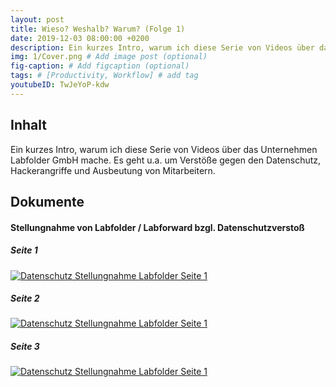 ```yaml
---
layout: post
title: Wieso? Weshalb? Warum? (Folge 1)
date: 2019-12-03 08:00:00 +0200
description: Ein kurzes Intro, warum ich diese Serie von Videos über das Unternehmen Labfolder GmbH mache. Es geht u.a. um Verstöße gegen den Datenschutz, Hackerangriffe und Ausbeutung von Mitarbeitern.
img: 1/Cover.png # Add image post (optional)
fig-caption: # Add figcaption (optional)
tags: # [Productivity, Workflow] # add tag
youtubeID: TwJeYoP-kdw
---
```


## Inhalt

Ein kurzes Intro, warum ich diese Serie von Videos über das Unternehmen Labfolder GmbH mache. Es geht u.a. um Verstöße gegen den Datenschutz, Hackerangriffe und Ausbeutung von Mitarbeitern.

## Dokumente

#### Stellungnahme von Labfolder / Labforward bzgl. Datenschutzverstoß

##### Seite 1
<a href="{{site.baseurl}}/assets/img/1/Datenschutz-Stellungnahme-Labfolder-Seite-1.png" target="_blank">
  <img src="{{site.baseurl}}/assets/img/1/Datenschutz-Stellungnahme-Labfolder-Seite-1.png" alt="Datenschutz Stellungnahme Labfolder Seite 1" title="Seite 1" class="image-link" />
</a>

##### Seite 2
<a href="{{site.baseurl}}/assets/img/1/Datenschutz-Stellungnahme-Labfolder-Seite-2.png" target="_blank">
  <img src="{{site.baseurl}}/assets/img/1/Datenschutz-Stellungnahme-Labfolder-Seite-2.png" alt="Datenschutz Stellungnahme Labfolder Seite 1" title="Seite 1" class="image-link" />
</a>

##### Seite 3
<a href="{{site.baseurl}}/assets/img/1/Datenschutz-Stellungnahme-Labfolder-Seite-3.png" target="_blank">
  <img src="{{site.baseurl}}/assets/img/1/Datenschutz-Stellungnahme-Labfolder-Seite-3.png" alt="Datenschutz Stellungnahme Labfolder Seite 1" title="Seite 1" class="image-link" />
</a>
